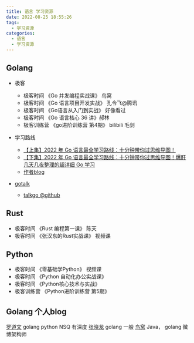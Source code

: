 ```yaml
---
title: 语言 学习资源
date: 2022-08-25 18:55:26
tags:
  - 学习资源
categories:
  - 语言
  - 学习资源  
---
```


<p></p>
<!-- more -->

## Golang
+ 极客
  + 极客时间 《Go 并发编程实战课》  鸟窝 
  + 极客时间 《Go 语言项目开发实战》  孔令飞@腾讯
  + 极客时间 《Go语言从入门到实战》 好像看过
  + 极客时间 《Go 语言核心 36 讲》郝林
  + 极客训练营 《go进阶训练营 第4期》 bilibili 毛剑  

+ 学习路线
  + [【上集】2022 年 Go 语言最全学习路线：十分钟带你过思维导图！](https://www.bilibili.com/video/BV1YY4y1g7RU?vd_source=f6e8c1128f9f264c5ab8d9411a644036)
  + [【下集】2022 年 Go 语言最全学习路线：十分钟带你过思维导图！爆肝几天几夜整理的超详细 Go 学习](https://www.bilibili.com/video/BV1DZ4y1q78E/?vd_source=f6e8c1128f9f264c5ab8d9411a644036)
  + [作者blog](https://maiyang.me/)

+ [gotalk](https://talkgo.org/)
  + [talkgo @github](https://github.com/talkgo/night)

## Rust
+ 极客时间 《Rust 编程第一课》  陈天
+ 极客时间 《张汉东的Rust实战课》 视频课

## Python
+ 极客时间 《零基础学Python》  视频课
+ 极客时间 《Python 自动化办公实战课》
+ 极客时间 《Python核心技术与实战》
+ 极客训练营  《Python进阶训练营 第5期》


##  Golang 个人blog
[罗道文](http://luodw.cc/)  golang python NSQ 有深度
[张晓龙](https://www.jianshu.com/u/1381dc29fed9)  golang 一般
[鸟窝]() Java， golang  微博架构师 
